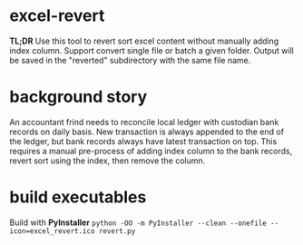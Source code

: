 # excel-revert

**TL;DR** Use this tool to revert sort excel content without manually adding index column. Support convert single file or batch a given folder. Output will be saved in the "reverted" subdirectory with the same file name.

# background story
An accountant frind needs to reconcile local ledger with custodian bank records on daily basis. New transaction is always appended to the end of the ledger, but bank records always have latest transaction on top. This requires a manual pre-process of adding index column to the bank records, revert sort using the index, then remove the column.

# build executables
Build with **PyInstaller** `python -OO -m PyInstaller --clean --onefile --icon=excel_revert.ico revert.py`
